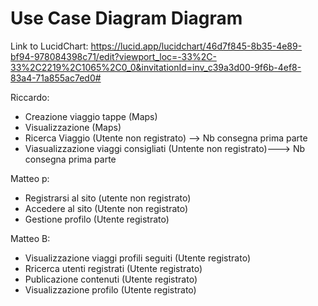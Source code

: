# Use Case Diagram  Diagram

Link to LucidChart: 
https://lucid.app/lucidchart/46d7f845-8b35-4e89-bf94-978084398c71/edit?viewport_loc=-33%2C-33%2C2219%2C1065%2C0_0&invitationId=inv_c39a3d00-9f6b-4ef8-83a4-71a855ac7ed0#




Riccardo:
-  Creazione viaggio tappe (Maps)
-  Visualizzazione (Maps)
-  Ricerca Viaggio (Utente non registrato) --> Nb consegna prima parte
-  Viasualizzazione viaggi consigliati (Untente non registrato)---> Nb consegna prima parte


Matteo p:
- Registrarsi al sito (utente non registrato)
- Accedere al sito  (Utente non registrato)
- Gestione profilo (Utente  registrato)


Matteo B:
- Visualizzazione viaggi profili seguiti (Utente  registrato)
- Rricerca utenti registrati (Utente  registrato)
- Publicazione contenuti (Utente  registrato)
- Visualizzazione profilo (Utente registrato)